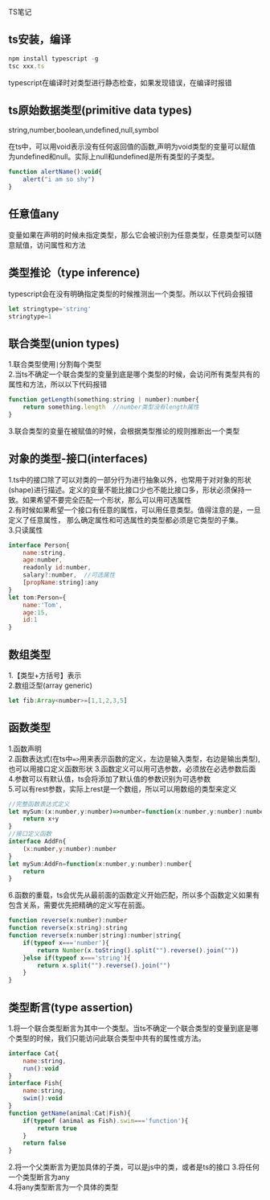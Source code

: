 TS笔记

## ts安装，编译
```javascript
npm install typescript -g
tsc xxx.ts
```
typescript在编译时对类型进行静态检查，如果发现错误，在编译时报错

## ts原始数据类型(primitive data types)  
string,number,boolean,undefined,null,symbol  

在ts中，可以用void表示没有任何返回值的函数,声明为void类型的变量可以赋值为undefined和null。实际上null和undefined是所有类型的子类型。
```javascript
function alertName():void{
    alert("i am so shy")
}
```

## 任意值any
变量如果在声明的时候未指定类型，那么它会被识别为任意类型，任意类型可以随意赋值，访问属性和方法

## 类型推论（type inference)
typescript会在没有明确指定类型的时候推测出一个类型。所以以下代码会报错
```javascript
let stringtype='string'
stringtype=1
```

## 联合类型(union types)
1.联合类型使用`|`分割每个类型  
2.当ts不确定一个联合类型的变量到底是哪个类型的时候，会访问所有类型共有的属性和方法，所以以下代码报错
```javascript
function getLength(something:string | number):number{
    return something.length  //number类型没有length属性
}
```
3.联合类型的变量在被赋值的时候，会根据类型推论的规则推断出一个类型

## 对象的类型-接口(interfaces)
1.ts中的接口除了可以对类的一部分行为进行抽象以外，也常用于对对象的形状(shape)进行描述。定义的变量不能比接口少也不能比接口多，形状必须保持一致。如果希望不要完全匹配一个形状，那么可以用可选属性  
2.有时候如果希望一个接口有任意的属性，可以用任意类型。值得注意的是，一旦定义了任意属性， 那么确定属性和可选属性的类型都必须是它类型的子集。  
3.只读属性
```javascript
interface Person{
    name:string,
    age:number,
    readonly id:number,
    salary?:number,  //可选属性
    [propName:string]:any
}
let tom:Person={
    name:'Tom',
    age:15,
    id:1
}
```

## 数组类型
1.【类型+方括号】表示  
2.数组泛型(array generic)  
```javascript
let fib:Array<number>=[1,1,2,3,5]
```

## 函数类型
1.函数声明  
2.函数表达式(在ts中`=>`用来表示函数的定义，左边是输入类型，右边是输出类型),也可以用接口定义函数形状 
3.函数定义可以用可选参数，必须放在必选参数后面  
4.参数可以有默认值，ts会将添加了默认值的参数识别为可选参数  
5.可以有rest参数，实际上rest是一个数组，所以可以用数组的类型来定义
```javascript
//完整函数表达式定义
let mySum:(x:number,y:number)=>number=function(x:number,y:number):number{
    return x+y
}
//接口定义函数
interface AddFn{
    (x:number,y:number):number
}
let mySum:AddFn=function(x:number,y:number):number{
    return 
}
```
6.函数的重载，ts会优先从最前面的函数定义开始匹配，所以多个函数定义如果有包含关系，需要优先把精确的定义写在前面。
```javascript
function reverse(x:number):number
function reverse(x:string):string
function reverse(x:number|string):number|string{
    if(typeof x==='number'){
        return Number(x.toString().split("").reverse().join(""))
    }else if(typeof x==='string'){
        return x.split("").reverse().join("")
    }
}
```

## 类型断言(type assertion)
1.将一个联合类型断言为其中一个类型。当ts不确定一个联合类型的变量到底是哪个类型的时候，我们只能访问此联合类型中共有的属性或方法。
```javascript
interface Cat{
    name:string,
    run():void
}
interface Fish{
    name:string,
    swim():void
}
function getName(animal:Cat|Fish){
    if(typeof (animal as Fish).swim==='function'){
        return true
    }
    return false
}
```
2.将一个父类断言为更加具体的子类，可以是js中的类，或者是ts的接口
3.将任何一个类型断言为any  
4.将any类型断言为一个具体的类型  

